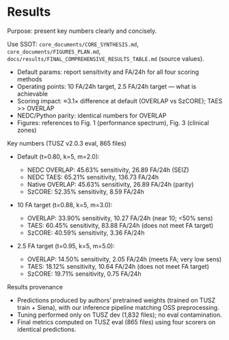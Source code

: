 # Results

Purpose: present key numbers clearly and concisely.

Use SSOT: `core_documents/CORE_SYNTHESIS.md`, `core_documents/FIGURES_PLAN.md`, `docs/results/FINAL_COMPREHENSIVE_RESULTS_TABLE.md` (source values).

- Default params: report sensitivity and FA/24h for all four scoring methods
- Operating points: 10 FA/24h target, 2.5 FA/24h target — what is achievable
- Scoring impact: ≈3.1× difference at default (OVERLAP vs SzCORE); TAES >> OVERLAP
- NEDC/Python parity: identical numbers for OVERLAP
- Figures: references to Fig. 1 (performance spectrum), Fig. 3 (clinical zones)

Key numbers (TUSZ v2.0.3 eval, 865 files)

- Default (t=0.80, k=5, m=2.0):
  - NEDC OVERLAP: 45.63% sensitivity, 26.89 FA/24h (SEIZ)
  - NEDC TAES: 65.21% sensitivity, 136.73 FA/24h
  - Native OVERLAP: 45.63% sensitivity, 26.89 FA/24h (parity)
  - SzCORE: 52.35% sensitivity, 8.59 FA/24h

- 10 FA target (t=0.88, k=5, m=3.0):
  - OVERLAP: 33.90% sensitivity, 10.27 FA/24h (near 10; <50% sens)
  - TAES: 60.45% sensitivity, 83.88 FA/24h (does not meet FA target)
  - SzCORE: 40.59% sensitivity, 3.36 FA/24h

- 2.5 FA target (t=0.95, k=5, m=5.0):
  - OVERLAP: 14.50% sensitivity, 2.05 FA/24h (meets FA; very low sens)
  - TAES: 18.12% sensitivity, 10.64 FA/24h (does not meet FA target)
  - SzCORE: 19.71% sensitivity, 0.75 FA/24h

Results provenance
- Predictions produced by authors’ pretrained weights (trained on TUSZ train + Siena), with our inference pipeline matching OSS preprocessing.
- Tuning performed only on TUSZ dev (1,832 files); no eval contamination.
- Final metrics computed on TUSZ eval (865 files) using four scorers on identical predictions.
